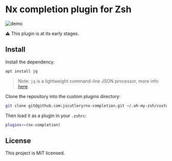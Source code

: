 # Nx completion plugin for Zsh

![demo](https://user-images.githubusercontent.com/8522558/111908149-67e8d780-8a58-11eb-9343-691f6d664163.gif)

:warning: This plugin is at its early stages.

## Install

Install the dependency:

```sh
apt install jq
```

> Note: `jq` is a lightweight command-line JSON processor, more info [here](https://stedolan.github.io/jq/).

Clone the repository into the custom plugins directory:

```sh
git clone git@github.com:jscutlery/nx-completion.git ~/.oh-my-zsh/custom/plugins/nx-completion
```

Then load it as a plugin in your `.zshrc`:

```sh
plugins+=(nx-completion)
```

## License

This project is MIT licensed.